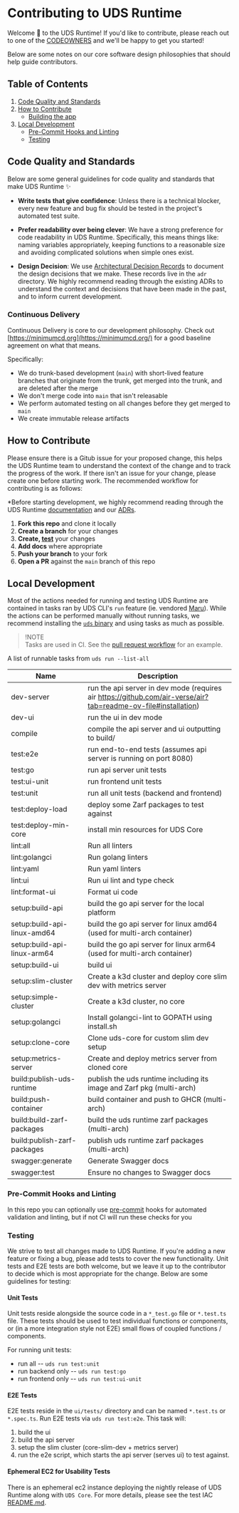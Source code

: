 # Contributing to UDS Runtime

Welcome :unicorn: to the UDS Runtime! If you'd like to contribute, please reach out to one of the [CODEOWNERS](CODEOWNERS) and we'll be happy to get you started!

Below are some notes on our core software design philosophies that should help guide contributors.

## Table of Contents

1. [Code Quality and Standards](#code-quality-and-standards)
1. [How to Contribute](#how-to-contribute)
   - [Building the app](#building-the-app)
1. [Local Development](#local-development)
   - [Pre-Commit Hooks and Linting](#pre-commit-hooks-and-linting)
   - [Testing](#testing)

## Code Quality and Standards

Below are some general guidelines for code quality and standards that make UDS Runtime :sparkles:

- **Write tests that give confidence**: Unless there is a technical blocker, every new feature and bug fix should be tested in the project's automated test suite.

- **Prefer readability over being clever**: We have a strong preference for code readability in UDS Runtime. Specifically, this means things like: naming variables appropriately, keeping functions to a reasonable size and avoiding complicated solutions when simple ones exist.

- **Design Decision**: We use [Architectural Decision Records](https://adr.github.io/) to document the design decisions that we make. These records live in the `adr` directory. We highly recommend reading through the existing ADRs to understand the context and decisions that have been made in the past, and to inform current development.

### Continuous Delivery

Continuous Delivery is core to our development philosophy. Check out [https://minimumcd.org](https://minimumcd.org/) for a good baseline agreement on what that means.

Specifically:

- We do trunk-based development (`main`) with short-lived feature branches that originate from the trunk, get merged into the trunk, and are deleted after the merge
- We don't merge code into `main` that isn't releasable
- We perform automated testing on all changes before they get merged to `main`
- We create immutable release artifacts

## How to Contribute

Please ensure there is a Gitub issue for your proposed change, this helps the UDS Runtime team to understand the context of the change and to track the progress of the work. If there isn't an issue for your change, please create one before starting work. The recommended workflow for contributing is as follows:

\*Before starting development, we highly recommend reading through the UDS Runtime [documentation](https://uds.defenseunicorns.com/) and our [ADRs](./adr).

1. **Fork this repo** and clone it locally
1. **Create a branch** for your changes
1. **Create, [test](#testing)** your changes
1. **Add docs** where appropriate
1. **Push your branch** to your fork
1. **Open a PR** against the `main` branch of this repo

## Local Development

Most of the actions needed for running and testing UDS Runtime are contained in tasks ran by UDS CLI's `run` feature (ie. vendored [Maru](https://github.com/defenseunicorns/maru-runner)). While the actions can be performed manually without running tasks, we recommend installing the [`uds` binary](https://uds.defenseunicorns.com/cli/quickstart-and-usage/) and using tasks as much as possible.

> !NOTE  
> Tasks are used in CI. See the [pull request workflow](.github/workflows/pr-tests.yaml) for an example.

A list of runnable tasks from `uds run --list-all`

| Name                 | Description                                                                                                    |
| -------------------- | -------------------------------------------------------------------------------------------------------------- |
| dev-server                  | run the api server in dev mode (requires air https://github.com/air-verse/air?tab=readme-ov-file#installation)
| dev-ui                      | run the ui in dev mode
| compile                     | compile the api server and ui outputting to build/
| test:e2e                    | run end-to-end tests (assumes api server is running on port 8080)
| test:go                     | run api server unit tests
| test:ui-unit                | run frontend unit tests
| test:unit                   | run all unit tests (backend and frontend)
| test:deploy-load            | deploy some Zarf packages to test against
| test:deploy-min-core        | install min resources for UDS Core
| lint:all                    | Run all linters
| lint:golangci               | Run golang linters
| lint:yaml                   | Run yaml linters
| lint:ui                     | Run ui lint and type check
| lint:format-ui              | Format ui code
| setup:build-api             | build the go api server for the local platform
| setup:build-api-linux-amd64 | build the go api server for linux amd64 (used for multi-arch container)
| setup:build-api-linux-arm64 | build the go api server for linux arm64 (used for multi-arch container)
| setup:build-ui              | build ui
| setup:slim-cluster          | Create a k3d cluster and deploy core slim dev with metrics server
| setup:simple-cluster        | Create a k3d cluster, no core
| setup:golangci              | Install golangci-lint to GOPATH using install.sh
| setup:clone-core            | Clone uds-core for custom slim dev setup
| setup:metrics-server        | Create and deploy metrics server from cloned core
| build:publish-uds-runtime   | publish the uds runtime including its image and Zarf pkg (multi-arch)
| build:push-container        | build container and push to GHCR (multi-arch)
| build:build-zarf-packages   | build the uds runtime zarf packages (multi-arch)
| build:publish-zarf-packages | publish uds runtime zarf packages (multi-arch)
| swagger:generate            | Generate Swagger docs
| swagger:test                | Ensure no changes to Swagger docs

### Pre-Commit Hooks and Linting

In this repo you can optionally use [pre-commit](https://pre-commit.com/) hooks for automated validation and linting, but if not CI will run these checks for you

### Testing

We strive to test all changes made to UDS Runtime. If you're adding a new feature or fixing a bug, please add tests to cover the new functionality. Unit tests and E2E tests are both welcome, but we leave it up to the contributor to decide which is most appropriate for the change. Below are some guidelines for testing:

#### Unit Tests

Unit tests reside alongside the source code in a `*_test.go` file or `*.test.ts` file. These tests should be used to test individual functions or components, or (in a more integration style not E2E) small flows of coupled functions / components.

For running unit tests:

- run all -- `uds run test:unit`
- run backend only -- `uds run test:go`
- run frontend only -- `uds run test:ui-unit`

#### E2E Tests

E2E tests reside in the `ui/tests/` directory and can be named `*.test.ts` or `*.spec.ts`. Run E2E tests via `uds run test:e2e`. This task will:

1. build the ui
1. build the api server
1. setup the slim cluster (core-slim-dev + metrics server)
1. run the e2e script, which starts the api server (serves ui) to test against.

#### Ephemeral EC2 for Usability Tests

There is an ephemeral ec2 instance deploying the nightly release of UDS Runtime along with `UDS Core`. For more details, please see the test IAC [README.md](./.github/test-infra/README.md).
